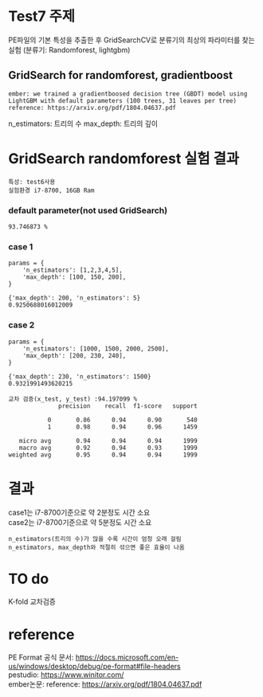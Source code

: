 # Test7 주제
PE파일의 기본 특성을 추출한 후 GridSearchCV로 분류기의 최상의 파라미터를 찾는 실험
(분류기: Randomforest, lightgbm)


## GridSearch for randomforest, gradientboost
```
ember: we trained a gradientboosed decision tree (GBDT) model using LightGBM with default parameters (100 trees, 31 leaves per tree)
reference: https://arxiv.org/pdf/1804.04637.pdf
```
  
n_estimators: 트리의 수
max_depth: 트리의 깊이
    
# GridSearch randomforest 실험 결과
```
특성: test6사용
실험환경 i7-8700, 16GB Ram
```
    
### default parameter(not used GridSearch)
```
93.746873 %
```
      
### case 1
```
params = {
    'n_estimators': [1,2,3,4,5],    
    'max_depth': [100, 150, 200],
}

{'max_depth': 200, 'n_estimators': 5}
0.9250688016012009
```
      
### case 2

```
params = {
    'n_estimators': [1000, 1500, 2000, 2500],    
    'max_depth': [200, 230, 240],
}

{'max_depth': 230, 'n_estimators': 1500}
0.9321991493620215

교차 검증(x_test, y_test) :94.197099 %
              precision    recall  f1-score   support

           0       0.86      0.94      0.90       540
           1       0.98      0.94      0.96      1459

   micro avg       0.94      0.94      0.94      1999
   macro avg       0.92      0.94      0.93      1999
weighted avg       0.95      0.94      0.94      1999
```
      
# 결과
case1는 i7-8700기준으로 약 2분정도 시간 소요  
case2는 i7-8700기준으로 약 5분정도 시간 소요
```
n_estimators(트리의 수)가 많을 수록 시간이 엄청 오래 걸림
n_estimators, max_depth와 적절히 섞으면 좋은 효율이 나옴
```
    
# TO do 
K-fold 교차검증    

# reference
PE Format 공식 문서: https://docs.microsoft.com/en-us/windows/desktop/debug/pe-format#file-headers  
pestudio: https://www.winitor.com/  
ember논문: reference: https://arxiv.org/pdf/1804.04637.pdf  
